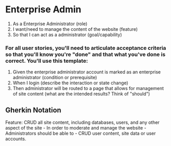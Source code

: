 # Enterprise Admin

1. As a Enterprise Administrator (role)
2. I want/need to manage the content of the website (feature)
3. So that I can act as a administrator (goal/capability)

### For all user stories, you'll need to articulate acceptance criteria so that you'll know you're "done" and that what you've done is correct. You'll use this template:

1. Given the enterprise administrator account is marked as an enterprise administrator (condition or prerequisite)
2. When I login (describe the interaction or state change)
3. Then administrator will be routed to a page that allows for management of site content (what are the intended results? Think of "should")

## Gherkin Notation

Feature: CRUD all site content, including databases, users, and any other aspect of the site
    - In order to moderate and manage the website
    - Administrators should be able to
    - CRUD user content, site data or user accounts.
